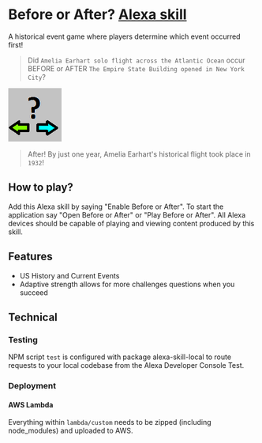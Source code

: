 # Before or After?  [Alexa skill](https://www.amazon.com/dp/B07NQ6QVTD/)
A historical event game where players determine which event occurred first!
> Did `Amelia Earhart solo flight across the Atlantic Ocean` occur BEFORE or AFTER `The Empire State Building opened in New York City`?

![Before or After Icon](/icons/skill-icon-sm.png)

> After! By just one year, Amelia Earhart's historical flight took place in `1932`!

## How to play?
Add this Alexa skill by saying "Enable Before or After". To start the application say "Open Before or After" or "Play Before or After". All Alexa devices should be capable of playing and viewing content produced by this skill.

## Features
- US History and Current Events
- Adaptive strength allows for more challenges questions when you succeed

## Technical
### Testing
NPM script `test` is configured with package alexa-skill-local to route requests to your local codebase from the Alexa Developer Console Test.

### Deployment
#### AWS Lambda
Everything within `lambda/custom` needs to be zipped (including node_modules) and uploaded to AWS.
